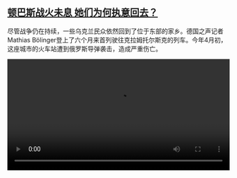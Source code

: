 <!--1666180023000-->
[顿巴斯战火未息 她们为何执意回去？](https://www.dw.com/zh/%E9%A1%BF%E5%B7%B4%E6%96%AF%E6%88%98%E7%81%AB%E6%9C%AA%E6%81%AF%20%E5%A5%B9%E4%BB%AC%E4%B8%BA%E4%BD%95%E6%89%A7%E6%84%8F%E5%9B%9E%E5%8E%BB%EF%BC%9F/a-63492671)
------

<p>尽管战争仍在持续，一些乌克兰民众依然回到了位于东部的家乡。德国之声记者Mathias Bölinger登上了六个月来首列驶往克拉姆托尔斯克的列车。今年4月初，这座城市的火车站遭到俄罗斯导弹袭击，造成严重伤亡。</small></p><video src="https://tvdownloaddw-a.akamaihd.net/dwtv_video/flv/vdt_zh/2022/bchi221019_001_trainukraine_01r_AVC_1280x720.mp4" controls style="width:100%"></video>
